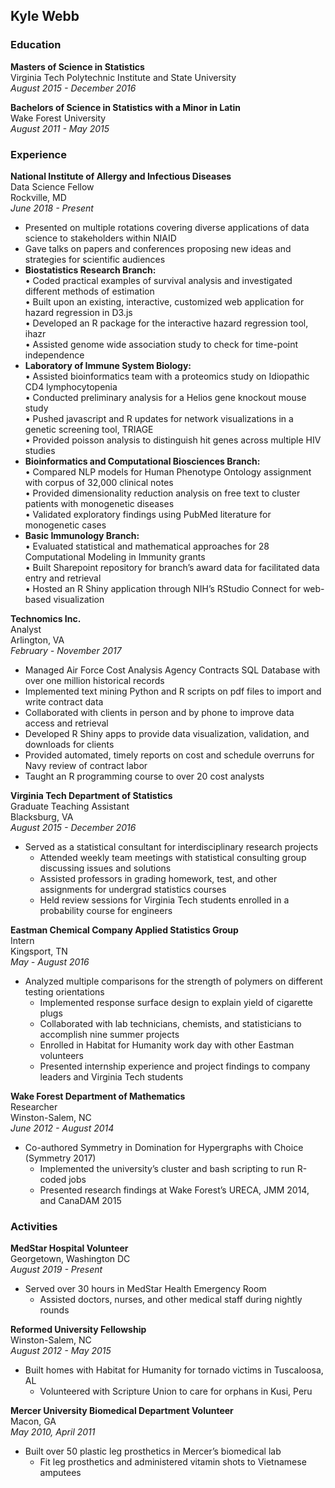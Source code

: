 ## Kyle Webb



### Education
**Masters of Science in Statistics**   
Virginia Tech Polytechnic Institute and State University  
*August 2015 - December 2016*

**Bachelors of Science in Statistics with a Minor in Latin**  
Wake Forest University  
*August 2011 - May 2015*

### Experience
**National Institute of Allergy and Infectious Diseases**  
Data Science Fellow  
Rockville, MD  
*June 2018 - Present*  
 - Presented on multiple rotations covering diverse applications of data science to stakeholders within NIAID  
 -	Gave talks on papers and conferences proposing new ideas and strategies for scientific audiences  
 -	**Biostatistics Research Branch:**  
 •	Coded practical examples of survival analysis and investigated different methods of estimation  
 •	Built upon an existing, interactive, customized web application for hazard regression in D3.js  
 •	Developed an R package for the interactive hazard regression tool, ihazr  
 •	Assisted genome wide association study to check for time-point independence  
 -	**Laboratory of Immune System Biology:**  
 •	Assisted bioinformatics team with a proteomics study on Idiopathic CD4 lymphocytopenia  
 •	Conducted preliminary analysis for a Helios gene knockout mouse study  
 •	Pushed javascript and R updates for network visualizations in a genetic screening tool, TRIAGE  
 •	Provided poisson analysis to distinguish hit genes across multiple HIV studies  
 -	**Bioinformatics and Computational Biosciences Branch:**  
 •	Compared NLP models for Human Phenotype Ontology assignment with corpus of 32,000 clinical notes  
 •	Provided dimensionality reduction analysis on free text to cluster patients with monogenetic diseases  
 •	Validated exploratory findings using PubMed literature for monogenetic cases  
 -	**Basic Immunology Branch:**  
 •	Evaluated statistical and mathematical approaches for 28 Computational Modeling in Immunity grants  
 •	Built Sharepoint repository for branch’s award data for facilitated data entry and retrieval  
 •	Hosted an R Shiny application through NIH’s RStudio Connect for web-based visualization   

**Technomics Inc.**  
Analyst  
Arlington, VA  
*February - November 2017*  
- Managed Air Force Cost Analysis Agency Contracts SQL Database with over one million historical records  
- Implemented text mining Python and R scripts on pdf files to import and write contract data  
- Collaborated with clients in person and by phone to improve data access and retrieval  
- Developed R Shiny apps to provide data visualization, validation, and downloads for clients  
- Provided automated, timely reports on cost and schedule overruns for Navy review of contract labor  
- Taught an R programming course to over 20 cost analysts   

**Virginia Tech Department of Statistics**   
Graduate Teaching Assistant  
Blacksburg, VA   
*August 2015 - December 2016*  
  - Served as a statistical consultant for interdisciplinary research projects  
	-	Attended weekly team meetings with statistical consulting group discussing issues and solutions  
	-	Assisted professors in grading homework, test, and other assignments for undergrad statistics courses  
	-	Held review sessions for Virginia Tech students enrolled in a probability course for engineers  

**Eastman Chemical Company Applied Statistics Group**  
Intern  
Kingsport, TN  
*May - August 2016*  
  - Analyzed multiple comparisons for the strength of polymers on different testing orientations  
	- Implemented response surface design to explain yield of cigarette plugs  
	-	Collaborated with lab technicians, chemists, and statisticians to accomplish nine summer projects  
	-	Enrolled in Habitat for Humanity work day with other Eastman volunteers  
	-	Presented internship experience and project findings to company leaders and Virginia Tech students  

**Wake Forest Department of Mathematics**  
Researcher  
Winston-Salem, NC  
*June 2012 - August 2014*  
  - Co-authored Symmetry in Domination for Hypergraphs with Choice (Symmetry 2017)  
	-	Implemented the university’s cluster and bash scripting to run R-coded jobs  
	-	Presented research findings at Wake Forest’s URECA, JMM 2014, and CanaDAM 2015  

### Activities
**MedStar Hospital Volunteer**  
Georgetown, Washington DC  
*August 2019 - Present*  
  - Served over 30 hours in MedStar Health Emergency Room  
	-	Assisted doctors, nurses, and other medical staff during nightly rounds  

**Reformed University Fellowship**  
Winston-Salem, NC  
*August 2012 - May 2015*  
  - Built homes with Habitat for Humanity for tornado victims in Tuscaloosa, AL  
	-	Volunteered with Scripture Union to care for orphans in Kusi, Peru  

**Mercer University Biomedical Department Volunteer**  
Macon, GA  
*May 2010, April 2011*  
  - Built over 50 plastic leg prosthetics in Mercer’s biomedical lab  
	-	Fit leg prosthetics and administered vitamin shots to Vietnamese amputees  
